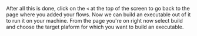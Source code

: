 After all this is done, click on the `<` at the top of the screen to go back to the page where you added your flows. Now we can build an executable out of it to run it on your machine. From the page you're on right now select build and choose the target plaform for which you want to build an executable.